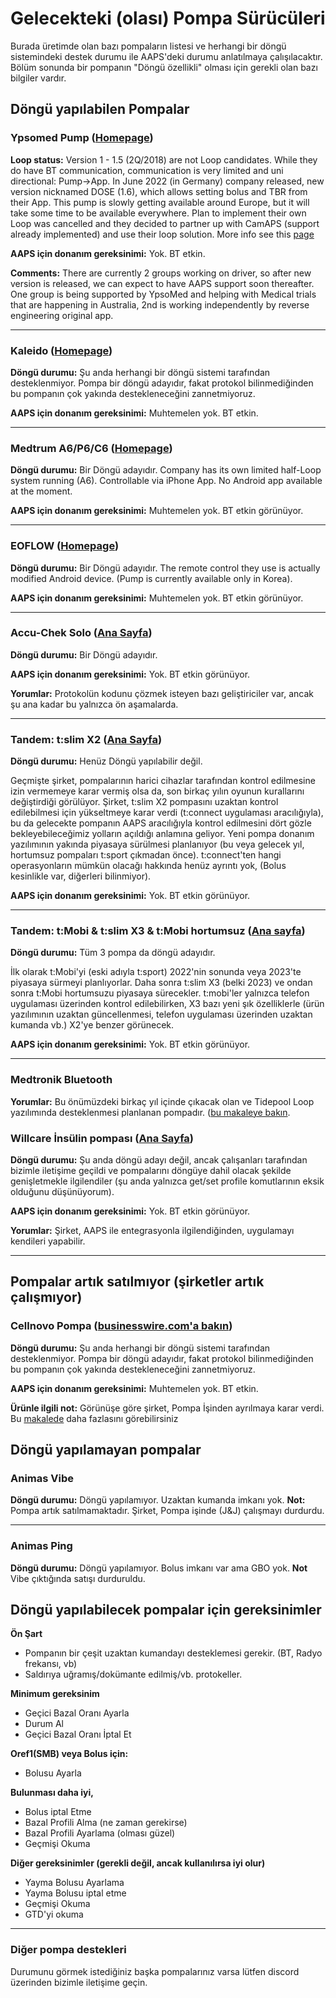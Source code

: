 # Gelecekteki (olası) Pompa Sürücüleri

Burada üretimde olan bazı pompaların listesi ve herhangi bir döngü sistemindeki destek durumu ile AAPS'deki durumu anlatılmaya çalışılacaktır. Bölüm sonunda bir pompanın "Döngü özellikli" olması için gerekli olan bazı bilgiler vardır.

## Döngü yapılabilen Pompalar

### Ypsomed Pump ([Homepage](https://www.ypsomed.com/en/diabetes-care-mylife.html))

**Loop status:** Version 1 - 1.5 (2Q/2018) are not Loop candidates. While they do have BT communication, communication is very limited and uni directional: Pump->App. In June 2022 (in Germany) company released, new version nicknamed DOSE (1.6), which allows setting bolus and TBR from their App. This pump is slowly getting available around Europe, but it will take some time to be available everywhere. Plan to implement their own Loop was cancelled and they decided to partner up with CamAPS (support already implemented) and use their loop solution. More info see this [page](https://www.mylife-diabetescare.com/en/loop-program.html)

**AAPS için donanım gereksinimi:** Yok. BT etkin.

**Comments:** There are currently 2 groups working on driver, so after new version is released, we can expect to have AAPS support soon thereafter. One group is being supported by YpsoMed and helping with Medical trials that are happening in Australia, 2nd is working independently by reverse engineering original app.

* * *

### Kaleido ([Homepage](https://www.hellokaleido.com/))

**Döngü durumu:** Şu anda herhangi bir döngü sistemi tarafından desteklenmiyor. Pompa bir döngü adayıdır, fakat protokol bilinmediğinden bu pompanın çok yakında destekleneceğini zannetmiyoruz.

**AAPS için donanım gereksinimi:** Muhtemelen yok. BT etkin.

* * *

### Medtrum A6/P6/C6 ([Homepage](https://www.medtrum.com/product/nanopump.html))

**Döngü durumu:** Bir Döngü adayıdır. Company has its own limited half-Loop system running (A6). Controllable via iPhone App. No Android app available at the moment.

**AAPS için donanım gereksinimi:** Muhtemelen yok. BT etkin görünüyor.

* * *

### EOFLOW ([Homepage](http://www.eoflow.com/eng/main/main.html))

**Döngü durumu:** Bir Döngü adayıdır. The remote control they use is actually modified Android device. (Pump is currently available only in Korea).

**AAPS için donanım gereksinimi:** Muhtemelen yok. BT etkin görünüyor.

* * *

### Accu-Chek Solo ([Ana Sayfa](https://www.roche.com/media/releases/med-cor-2018-07-23.htm))

**Döngü durumu:** Bir Döngü adayıdır.

**AAPS için donanım gereksinimi:** Yok. BT etkin görünüyor.

**Yorumlar:** Protokolün kodunu çözmek isteyen bazı geliştiriciler var, ancak şu ana kadar bu yalnızca ön aşamalarda.

* * *

### Tandem: t:slim X2 ([Ana Sayfa](https://www.tandemdiabetes.com/))

**Döngü durumu:** Henüz Döngü yapılabilir değil.

Geçmişte şirket, pompalarının harici cihazlar tarafından kontrol edilmesine izin vermemeye karar vermiş olsa da, son birkaç yılın oyunun kurallarını değiştirdiği görülüyor. Şirket, t:slim X2 pompasını uzaktan kontrol edilebilmesi için yükseltmeye karar verdi (t:connect uygulaması aracılığıyla), bu da gelecekte pompanın AAPS aracılığıyla kontrol edilmesini dört gözle bekleyebileceğimiz yolların açıldığı anlamına geliyor. Yeni pompa donanım yazılımının yakında piyasaya sürülmesi planlanıyor (bu veya gelecek yıl, hortumsuz pompaları t:sport çıkmadan önce). t:connect'ten hangi operasyonların mümkün olacağı hakkında henüz ayrıntı yok, (Bolus kesinlikle var, diğerleri bilinmiyor).

**AAPS için donanım gereksinimi:** Yok. BT etkin görünüyor.

* * *

### Tandem: t:Mobi & t:slim X3 & t:Mobi hortumsuz ([Ana sayfa](https://www.tandemdiabetes.com/about-us/pipeline))

**Döngü durumu:** Tüm 3 pompa da döngü adayıdır.

İlk olarak t:Mobi'yi (eski adıyla t:sport) 2022'nin sonunda veya 2023'te piyasaya sürmeyi planlıyorlar. Daha sonra t:slim X3 (belki 2023) ve ondan sonra t:Mobi hortumsuzu piyasaya sürecekler. t:mobi'ler yalnızca telefon uygulaması üzerinden kontrol edilebilirken, X3 bazı yeni şık özelliklerle (ürün yazılımının uzaktan güncellenmesi, telefon uygulaması üzerinden uzaktan kumanda vb.) X2'ye benzer görünecek.

**AAPS için donanım gereksinimi:** Yok. BT etkin görünüyor.

* * *

### Medtronik Bluetooth

**Yorumlar:** Bu önümüzdeki birkaç yıl içinde çıkacak olan ve Tidepool Loop yazılımında desteklenmesi planlanan pompadır. ([bu makaleye bakın](https://www.tidepool.org/blog/tidepool-loop-medtronic-collaboration).

### Willcare İnsülin pompası ([Ana Sayfa](http://en.shinmyungmedi.com))

**Döngü durumu:** Şu anda döngü adayı değil, ancak çalışanları tarafından bizimle iletişime geçildi ve pompalarını döngüye dahil olacak şekilde genişletmekle ilgilendiler (şu anda yalnızca get/set profile komutlarının eksik olduğunu düşünüyorum).

**AAPS için donanım gereksinimi:** Yok. BT etkin görünüyor.

**Yorumlar:** Şirket, AAPS ile entegrasyonla ilgilendiğinden, uygulamayı kendileri yapabilir.

* * *

## Pompalar artık satılmıyor (şirketler artık çalışmıyor)

### Cellnovo Pompa ([businesswire.com'a bakın](https://www.businesswire.com/news/home/20190328005829/en/Cellnovo-Stops-Manufacturing-and-Commercial-Operations))

**Döngü durumu:** Şu anda herhangi bir döngü sistemi tarafından desteklenmiyor. Pompa bir döngü adayıdır, fakat protokol bilinmediğinden bu pompanın çok yakında destekleneceğini zannetmiyoruz.

**AAPS için donanım gereksinimi:** Muhtemelen yok. BT etkin.

**Ürünle ilgili not:** Görünüşe göre şirket, Pompa İşinden ayrılmaya karar verdi. Bu [makalede](https://diabetogenic.wordpress.com/2019/04/01/and-then-cellnovo-disappeared/?fbclid=IwAR12Ow6gVbEOuD1zw7aNjBwqj5_aPkPipteHY1VHBvT3mchlH2y7Us6ZeAU) daha fazlasını görebilirsiniz

## Döngü yapılamayan pompalar

### Animas Vibe

**Döngü durumu:** Döngü yapılamıyor. Uzaktan kumanda imkanı yok. **Not:** Pompa artık satılmamaktadır. Şirket, Pompa işinde (J&J) çalışmayı durdurdu.

* * *

### Animas Ping

**Döngü durumu:** Döngü yapılamıyor. Bolus imkanı var ama GBO yok. **Not** Vibe çıktığında satışı durduruldu.

## Döngü yapılabilecek pompalar için gereksinimler

**Ön Şart**

- Pompanın bir çeşit uzaktan kumandayı desteklemesi gerekir. (BT, Radyo frekansı, vb)
- Saldırıya uğramış/dokümante edilmiş/vb. protokeller.

**Minimum gereksinim**

- Geçici Bazal Oranı Ayarla
- Durum Al
- Geçici Bazal Oranı İptal Et

**Oref1(SMB) veya Bolus için:**

- Bolusu Ayarla

**Bulunması daha iyi,**

- Bolus iptal Etme
- Bazal Profili Alma (ne zaman gerekirse)
- Bazal Profili Ayarlama (olması güzel)
- Geçmişi Okuma 

**Diğer gereksinimler (gerekli değil, ancak kullanılırsa iyi olur)**

- Yayma Bolusu Ayarlama
- Yayma Bolusu iptal etme
- Geçmişi Okuma
- GTD'yi okuma

* * *

### Diğer pompa destekleri

Durumunu görmek istediğiniz başka pompalarınız varsa lütfen discord üzerinden bizimle iletişime geçin.